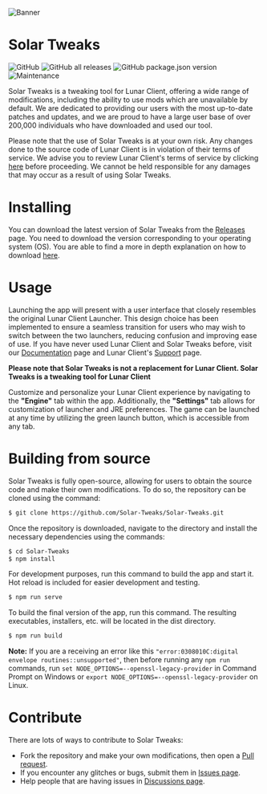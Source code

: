 ![Banner](https://i.imgur.com/vgsmtcI.png)

# Solar Tweaks

![GitHub](https://img.shields.io/github/license/Solar-Tweaks/Solar-Tweaks?style=for-the-badge)
![GitHub all releases](https://img.shields.io/github/downloads/Solar-Tweaks/Solar-Tweaks/total?style=for-the-badge)
![GitHub package.json version](https://img.shields.io/github/package-json/version/Solar-Tweaks/Solar-Tweaks?style=for-the-badge)
![Maintenance](https://img.shields.io/maintenance/yes/2023?style=for-the-badge)

Solar Tweaks is a tweaking tool for Lunar Client, offering a wide range of modifications, including the ability to use mods which are unavailable by default. We are dedicated to providing our users with the most up-to-date patches and updates, and we are proud to have a large user base of over 200,000 individuals who have downloaded and used our tool.

Please note that the use of Solar Tweaks is at your own risk. Any changes done to the source code of Lunar Client is in violation of their terms of service. We advise you to review Lunar Client's terms of service by clicking [here](https://www.lunarclient.com/terms) before proceeding. We cannot be held responsible for any damages that may occur as a result of using Solar Tweaks.

# Installing

You can download the latest version of Solar Tweaks from the [Releases](https://github.com/Solar-Tweaks/Solar-Tweaks/releases) page. You need to download the version corresponding to your operating system (OS). You are able to find a more in depth explanation on how to download [here](https://github.com/Solar-Tweaks/Solar-Tweaks/wiki/Download-Solar-Tweaks).

# Usage

Launching the app will present with a user interface that closely resembles the original Lunar Client Launcher. This design choice has been implemented to ensure a seamless transition for users who may wish to switch between the two launchers, reducing confusion and improving ease of use. If you have never used Lunar Client and Solar Tweaks before, visit our [Documentation](https://docs.solartweaks.com) page and Lunar Client's [Support](https://support.lunarclient.com) page.

**Please note that Solar Tweaks is not a replacement for Lunar Client. Solar Tweaks is a tweaking tool for Lunar Client**

Customize and personalize your Lunar Client experience by navigating to the **"Engine"** tab within the app. Additionally, the **"Settings"** tab allows for customization of launcher and JRE preferences. The game can be launched at any time by utilizing the green launch button, which is accessible from any tab.

# Building from source

Solar Tweaks is fully open-source, allowing for users to obtain the source code and make their own modifications. To do so, the repository can be cloned using the command:

```bash
$ git clone https://github.com/Solar-Tweaks/Solar-Tweaks.git
```

Once the repository is downloaded, navigate to the directory and install the necessary dependencies using the commands:

```bash
$ cd Solar-Tweaks
$ npm install
```

For development purposes, run this command to build the app and start it. Hot reload is included for easier development and testing.

```bash
$ npm run serve
```

To build the final version of the app, run this command. The resulting executables, installers, etc. will be located in the dist directory.

```bash
$ npm run build
```

**Note:** If you are a receiving an error like this `"error:0308010C:digital envelope routines::unsupported"`, then before running any `npm run` commands, run `set NODE_OPTIONS=--openssl-legacy-provider` in Command Prompt on Windows or `export NODE_OPTIONS=--openssl-legacy-provider` on Linux.

# Contribute

There are lots of ways to contribute to Solar Tweaks:

- Fork the repository and make your own modifications, then open a [Pull request](https://github.com/Solar-Tweaks/Solar-Tweaks/pulls).
- If you encounter any glitches or bugs, submit them in [Issues page](https://github.com/Solar-Tweaks/Solar-Tweaks/issues).
- Help people that are having issues in [Discussions page](https://github.com/orgs/Solar-Tweaks/discussions).
